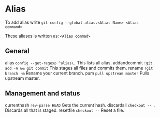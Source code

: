 # Alias
To add alias write
`git config --global alias.<Alias Name> <Alias command>`

These aliases is written as:
<Alias name> `<Alias commad>` <Alias description>

## General
alias `config --get-regexp ^alias\.` This lists all alias.
addandcommit `!git add -A && git commit` This stages all files and commits them.
rename `!git branch -m` Rename your current branch.
pum `pull upstream master` Pulls upstream master.

## Management and status
currenthash `rev-parse HEAD` Gets the current hash.
discardall `checkout -- .` Discards all that is staged.
resetfile `checkout --` Reset a file.